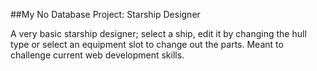 ##My No Database Project: Starship Designer

A very basic starship designer; select a ship, edit it by changing the hull type or select an equipment slot to change out the parts.
Meant to challenge current web development skills.